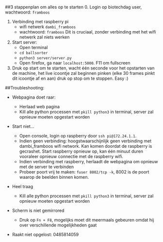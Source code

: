 ##3 stappenplan om alles op te starten
0. Login op biotechdag user, wachtwoord: `framboos`
1. Verbinding met raspberry pi
    * wifi netwerk `dambi_framboos`
    * wachtwoord: `framboos`
Dit is cruciaal, zonder verbinding met het wifi netwerk zal niets werken
2. Start server:
    * Open terminal
    * `cd ballsorter`
    * `python3 server/server.py`
    * Open firefox, ga naar `localhost:5000`. F11 om fullscreen
3. Druk op start om te starten, wacht één seconde voor het opstarten van de machine, het live icoontje zal beginnen pinken (elke 30 frames pinkt dit icoontje af en aan) druk op stop om te stoppen. Easy :)


##Troubleshooting:
* Webpagina doet raar:
    * Herlaad web pagina
    * Kill alle python processen met `pkill python3` in terminal, server zal opnieuw moeten opgestart worden

* Start niet…
    * Open console, login op raspberry door `ssh pi@172.24.1.1`. 
    * Indien geen verbinding: hoogstwaarschijnlijk geen verbinding met dambi_framboos wifi network. Kan komen doordat de raspberry is gecrashet. Start raspberry opnieuw op, kan één minuut duren vooraleer opnieuw connectie met de raspberry wifi.
    * Indien verbinding met raspberry, herlaadt de webpagina om opnieuw met de server te verbinden
    * Probeer poort vrij te maken: `fuser 8002/tcp -k`, 8002 is de poort waarop de beelden binnen komen.

* Heel traag
    * Kill alle python processen met `pkill python3` in terminal, server zal opnieuw moeten opgestart worden
    
* Scherm is niet gemirrored
    * Druk op `Fn + F8`, mogelijks moet dit meermaals gebeuren omdat hij over verschillende mogelijkheden gaat
    
* Raakt niet opgelost: 0485814059
